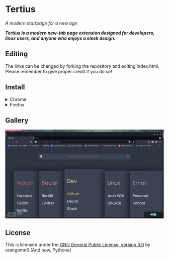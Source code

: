 # Tertius
*A modern startpage for a new age*

***Tertius is a modern new-tab page extension designed for developers, linux users, and anyone who enjoys a sleek design.*** 

## Editing

The links can be changed by forking the repository and editing index.html. Please remember to give proper credit if you do so!

## Install

<details>
<summary>Chrome</summary>

`git clone https://github.com/orangemn6/tertius`

Load tertius as an unpacked extension
</details>

<details>
<summary>Firefox</summary>

Load new_tab-1.0.0-an+fx.xpi as an extension in firefox

</details>

## Gallery


![screenshot](/.assets/screenshot.png)

## License


This is licensed under the [GNU General Public License, version 3.0](http://www.gnu.org/licenses/gpl-3.0.html) by orangemn6 (And now, Pythone)

